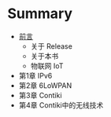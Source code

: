 # Summary

* [前言](0.qian_yan.md)
   * 关于 Release
   * 关于本书
   * 物联网 IoT
* 第1章 IPv6
* 第2章 6LoWPAN
* 第3章 Contiki
* 第4章  Contiki中的无线技术

